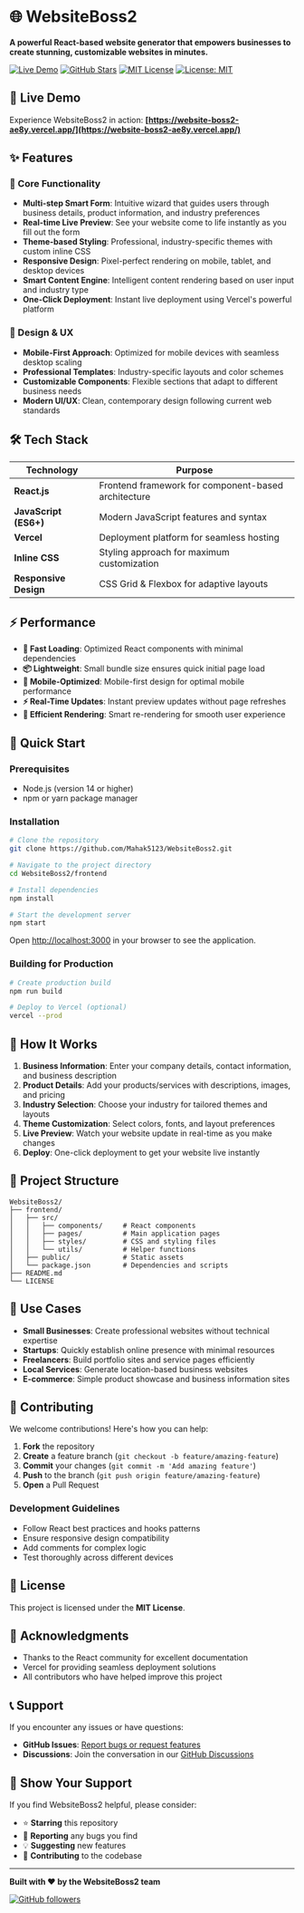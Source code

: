 # 🌐 WebsiteBoss2

**A powerful React-based website generator that empowers businesses to create stunning, customizable websites in minutes.**

[![Live Demo](https://img.shields.io/badge/Live%20Demo-Visit%20Site-brightgreen)](https://website-boss2-ae8y.vercel.app/)
[![GitHub Stars](https://img.shields.io/github/stars/Mahak5123/WebsiteBoss2?style=social)](https://github.com/Mahak5123/WebsiteBoss2)
[![MIT License](https://img.shields.io/badge/License-MIT-blue.svg)](https://opensource.org/licenses/MIT)
[![License: MIT](https://img.shields.io/badge/License-MIT-yellow.svg)](https://opensource.org/licenses/MIT)

## 🚀 Live Demo

Experience WebsiteBoss2 in action: **[https://website-boss2-ae8y.vercel.app/](https://website-boss2-ae8y.vercel.app/)**

## ✨ Features

### 🎯 Core Functionality
- **Multi-step Smart Form**: Intuitive wizard that guides users through business details, product information, and industry preferences
- **Real-time Live Preview**: See your website come to life instantly as you fill out the form
- **Theme-based Styling**: Professional, industry-specific themes with custom inline CSS
- **Responsive Design**: Pixel-perfect rendering on mobile, tablet, and desktop devices
- **Smart Content Engine**: Intelligent content rendering based on user input and industry type
- **One-Click Deployment**: Instant live deployment using Vercel's powerful platform

### 🎨 Design & UX
- **Mobile-First Approach**: Optimized for mobile devices with seamless desktop scaling
- **Professional Templates**: Industry-specific layouts and color schemes
- **Customizable Components**: Flexible sections that adapt to different business needs
- **Modern UI/UX**: Clean, contemporary design following current web standards

## 🛠 Tech Stack

| Technology | Purpose |
|------------|---------|
| **React.js** | Frontend framework for component-based architecture |
| **JavaScript (ES6+)** | Modern JavaScript features and syntax |
| **Vercel** | Deployment platform for seamless hosting |
| **Inline CSS** | Styling approach for maximum customization |
| **Responsive Design** | CSS Grid & Flexbox for adaptive layouts |

## ⚡ Performance

- **🚀 Fast Loading**: Optimized React components with minimal dependencies
- **📦 Lightweight**: Small bundle size ensures quick initial page load
- **📱 Mobile-Optimized**: Mobile-first design for optimal mobile performance  
- **⚡ Real-Time Updates**: Instant preview updates without page refreshes
- **🔄 Efficient Rendering**: Smart re-rendering for smooth user experience

## 🚀 Quick Start

### Prerequisites
- Node.js (version 14 or higher)
- npm or yarn package manager

### Installation

```bash
# Clone the repository
git clone https://github.com/Mahak5123/WebsiteBoss2.git

# Navigate to the project directory
cd WebsiteBoss2/frontend

# Install dependencies
npm install

# Start the development server
npm start
```

Open [http://localhost:3000](http://localhost:3000) in your browser to see the application.

### Building for Production

```bash
# Create production build
npm run build

# Deploy to Vercel (optional)
vercel --prod
```

## 🎯 How It Works

1. **Business Information**: Enter your company details, contact information, and business description
2. **Product Details**: Add your products/services with descriptions, images, and pricing
3. **Industry Selection**: Choose your industry for tailored themes and layouts
4. **Theme Customization**: Select colors, fonts, and layout preferences
5. **Live Preview**: Watch your website update in real-time as you make changes
6. **Deploy**: One-click deployment to get your website live instantly

## 📁 Project Structure

```
WebsiteBoss2/
├── frontend/
│   ├── src/
│   │   ├── components/     # React components
│   │   ├── pages/          # Main application pages
│   │   ├── styles/         # CSS and styling files
│   │   └── utils/          # Helper functions
│   ├── public/             # Static assets
│   └── package.json        # Dependencies and scripts
├── README.md
└── LICENSE
```

## 🌟 Use Cases

- **Small Businesses**: Create professional websites without technical expertise
- **Startups**: Quickly establish online presence with minimal resources
- **Freelancers**: Build portfolio sites and service pages efficiently
- **Local Services**: Generate location-based business websites
- **E-commerce**: Simple product showcase and business information sites

## 🤝 Contributing

We welcome contributions! Here's how you can help:

1. **Fork** the repository
2. **Create** a feature branch (`git checkout -b feature/amazing-feature`)
3. **Commit** your changes (`git commit -m 'Add amazing feature'`)
4. **Push** to the branch (`git push origin feature/amazing-feature`)
5. **Open** a Pull Request

### Development Guidelines
- Follow React best practices and hooks patterns
- Ensure responsive design compatibility
- Add comments for complex logic
- Test thoroughly across different devices

## 📝 License

This project is licensed under the **MIT License**.

## 🎉 Acknowledgments

- Thanks to the React community for excellent documentation
- Vercel for providing seamless deployment solutions
- All contributors who have helped improve this project

## 📞 Support

If you encounter any issues or have questions:

- **GitHub Issues**: [Report bugs or request features](https://github.com/Mahak5123/WebsiteBoss2/issues)
- **Discussions**: Join the conversation in our [GitHub Discussions](https://github.com/Mahak5123/WebsiteBoss2/discussions)

## 🌟 Show Your Support

If you find WebsiteBoss2 helpful, please consider:

- ⭐ **Starring** this repository
- 🐛 **Reporting** any bugs you find
- 💡 **Suggesting** new features
- 🤝 **Contributing** to the codebase

---

**Built with ❤️ by the WebsiteBoss2 team**

[![GitHub followers](https://img.shields.io/github/followers/Mahak5123?style=social)](https://github.com/Mahak5123)
